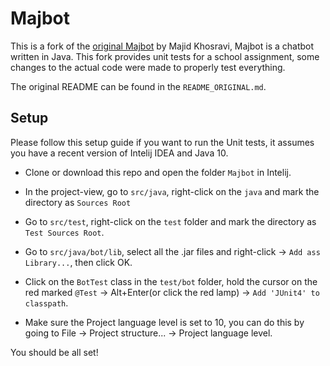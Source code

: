 # Majbot
This is a fork of the [original Majbot](https://github.com/majidkh/MajBot) by Majid Khosravi, Majbot is a chatbot written in Java.
This fork provides unit tests for a school assignment, some changes to the actual code were made to properly test everything.

The original README can be found in the `README_ORIGINAL.md`.

## Setup
Please follow this setup guide if you want to run the Unit tests, it assumes you have a recent version of Intelij IDEA and Java 10.

- Clone or download this repo and open the folder `Majbot` in Intelij.
- In the project-view, go to `src/java`, right-click on the `java` and mark the directory as `Sources Root`
- Go to `src/test`, right-click on the `test` folder and mark the directory as `Test Sources Root`.

- Go to `src/java/bot/lib`, select all the .jar files and right-click -> `Add ass Library...`, then click OK.
- Click on the `BotTest` class in the `test/bot` folder, hold the cursor on the red marked `@Test` -> Alt+Enter(or click the red lamp) -> `Add 'JUnit4' to classpath`.
- Make sure the Project language level is set to 10, you can do this by going to File -> Project structure... -> Project language level.

You should be all set!